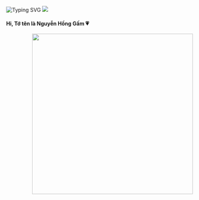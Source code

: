 ![Typing SVG](https://readme-typing-svg.herokuapp.com/?lines=Welcome%20to%20my%20Profile!;Welcome%20to%20my%20Profile!;Welcome%20to%20my%20Profile!)
![](https://user-images.githubusercontent.com/73097560/115834477-dbab4500-a447-11eb-908a-139a6edaec5c.gif)
####                 Hi, Tớ tên là Nguyễn Hồng Gấm :heartpulse:

<div align=center>
  </a>
  <a href="#" title="Hana-ai-18">
    <img align="right" width="434" src="https://github-readme-stats.vercel.app/api?username=Hana-ai-18&show_icons=true&theme=react&border_color=61dafb&hide_border=true&rank_icon=github&include_all_commits=true" />
<!--
**Hana-ai-18/Hana-ai-18** is a ✨ _special_ ✨ repository because its `README.md` (this file) appears on your GitHub profile.

Here are some ideas to get you started:

- 🔭 I’m currently working on ...
- 🌱 I’m currently learning ...
- 👯 I’m looking to collaborate on ...
- 🤔 I’m looking for help with ...
- 💬 Ask me about ...
- 📫 How to reach me: ...
- 😄 Pronouns: ...
- ⚡ Fun fact: ...
-->
